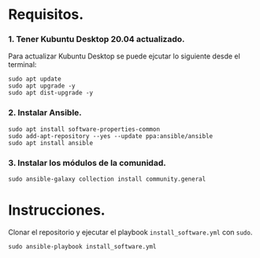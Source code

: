 # Requisitos.
### 1. Tener Kubuntu Desktop 20.04 actualizado.
Para actualizar Kubuntu Desktop se puede ejcutar lo siguiente desde el terminal:
```
sudo apt update
sudo apt upgrade -y
sudo apt dist-upgrade -y
```
### 2. Instalar Ansible.
```
sudo apt install software-properties-common
sudo add-apt-repository --yes --update ppa:ansible/ansible
sudo apt install ansible
```
### 3. Instalar los módulos de la comunidad.
```
sudo ansible-galaxy collection install community.general
```

# Instrucciones.
Clonar el repositorio y ejecutar el playbook `install_software.yml` con `sudo`.
```
sudo ansible-playbook install_software.yml
```
